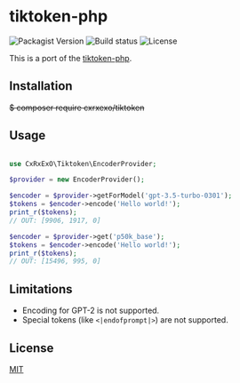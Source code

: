 # tiktoken-php

![Packagist Version](https://img.shields.io/packagist/v/cxrxexo/tiktoken)
![Build status](https://img.shields.io/github/actions/workflow/status/cxrxexo/tiktoken-php-7.4/ci.yml?branch=master)
![License](https://img.shields.io/github/license/cxrxexo/tiktoken-php-7.4)

This is a port of the [tiktoken-php](https://github.com/yethee/tiktoken-php).

## Installation

<del>$ composer require cxrxexo/tiktoken</del>

## Usage

```php

use CxRxExO\Tiktoken\EncoderProvider;

$provider = new EncoderProvider();

$encoder = $provider->getForModel('gpt-3.5-turbo-0301');
$tokens = $encoder->encode('Hello world!');
print_r($tokens);
// OUT: [9906, 1917, 0]

$encoder = $provider->get('p50k_base');
$tokens = $encoder->encode('Hello world!');
print_r($tokens);
// OUT: [15496, 995, 0]
```

## Limitations

* Encoding for GPT-2 is not supported.
* Special tokens (like `<|endofprompt|>`) are not supported.

## License

[MIT](./LICENSE)
